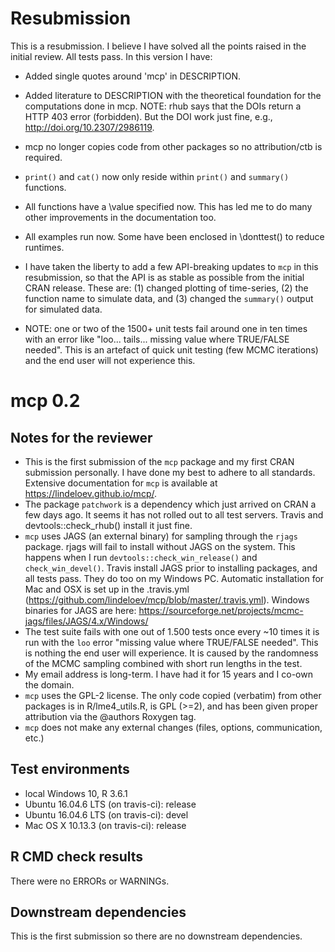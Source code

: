 # Resubmission
This is a resubmission. I believe I have solved all the points raised in the initial review. All tests pass. In this version I have:

* Added single quotes around 'mcp' in DESCRIPTION.

* Added literature to DESCRIPTION with the theoretical foundation for the computations done in mcp. NOTE: rhub says that the DOIs return a HTTP 403 error (forbidden). But the DOI work just fine, e.g., http://doi.org/10.2307/2986119. 

* mcp no longer copies code from other packages so no attribution/ctb is required.

* `print()` and `cat()` now only reside within `print()` and `summary()` functions.

* All functions have a \value specified now. This has led me to do many other improvements in the documentation too.

* All examples run now. Some have been enclosed in \donttest() to reduce runtimes.

* I have taken the liberty to add a few API-breaking updates to `mcp` in this resubmission, so that the API is as stable as possible from the initial CRAN release. These are: (1) changed plotting of time-series, (2) the function name to simulate data, and (3) changed the `summary()` output for simulated data.

* NOTE: one or two of the 1500+ unit tests fail around one in ten times with an error like "loo... tails... missing value where TRUE/FALSE needed". This is an artefact of quick unit testing (few MCMC iterations) and the end user will not experience this.


# mcp 0.2

## Notes for the reviewer
* This is the first submission of the `mcp` package and my first CRAN submission personally. I have done my best to adhere to all standards. Extensive documentation for `mcp` is available at https://lindeloev.github.io/mcp/.
* The package `patchwork` is a dependency which just arrived on CRAN a few days ago. It seems it has not rolled out to all test servers. Travis and devtools::check_rhub() install it just fine.
* `mcp` uses JAGS (an external binary) for sampling through the `rjags` package. rjags will fail to install without JAGS on the system. This happens when I run `devtools::check_win_release()` and `check_win_devel()`. Travis install JAGS prior to installing packages, and all tests pass. They do too on my Windows PC. Automatic installation for Mac and OSX is set up in the .travis.yml (https://github.com/lindeloev/mcp/blob/master/.travis.yml). Windows binaries for JAGS are here: https://sourceforge.net/projects/mcmc-jags/files/JAGS/4.x/Windows/
* The test suite fails with one out of 1.500 tests once every ~10 times it is run with the `loo` error "missing value where TRUE/FALSE needed". This is nothing the end user will experience. It is caused by the randomness of the MCMC sampling combined with short run lengths in the test.
* My email address is long-term. I have had it for 15 years and I co-own the domain.
* `mcp` uses the GPL-2 license. The only code copied (verbatim) from other packages is in R/lme4_utils.R, is GPL (>=2), and has been given proper attribution via the @authors Roxygen tag.
* `mcp` does not make any external changes (files, options, communication, etc.)

## Test environments
* local Windows 10, R 3.6.1
* Ubuntu 16.04.6 LTS (on travis-ci): release
* Ubuntu 16.04.6 LTS (on travis-ci): devel
* Mac OS X 10.13.3 (on travis-ci): release

## R CMD check results
There were no ERRORs or WARNINGs.

## Downstream dependencies
This is the first submission so there are no downstream dependencies.
